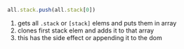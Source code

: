 
```js
all.stack.push(all.stack[0])
```

1. gets all `.stack` or `[stack]` elems and puts them in array
2. clones first stack elem and adds it to that array
3. this has the side effect or appending it to the dom